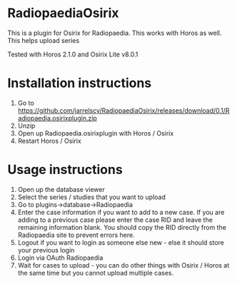 # RadiopaediaOsirix
This is a plugin for Osirix for Radiopaedia. This works with Horos as well. This helps upload series 

Tested with Horos 2.1.0 and Osirix Lite v8.0.1

# Installation instructions
1. Go to https://github.com/jarrelscy/RadiopaediaOsirix/releases/download/0.1/Radiopaedia.osirixplugin.zip
2. Unzip
3. Open up Radiopaedia.osirixplugin with Horos / Osirix
4. Restart Horos / Osirix

# Usage instructions
1. Open up the database viewer
2. Select the series / studies that you want to upload
3. Go to plugins->database->Radiopaedia 
4. Enter the case information if you want to add to a new case. If you are adding to a previous case please enter the case RID and leave the remaining information blank. You should copy the RID directly from the Radiopaedia site to prevent errors here. 
5. Logout if you want to login as someone else new - else it should store your previous login
6. Login via OAuth Radiopaedia 
7. Wait for cases to upload - you can do other things with Osirix / Horos at the same time but you cannot upload multiple cases. 


